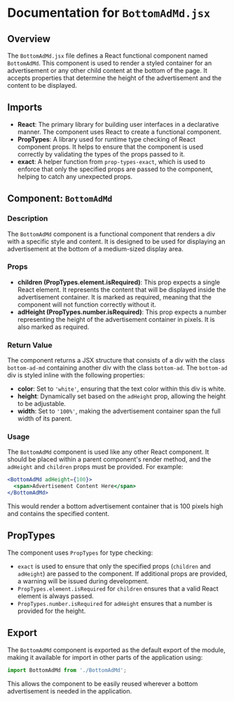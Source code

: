 # Documentation for `BottomAdMd.jsx`

## Overview
The `BottomAdMd.jsx` file defines a React functional component named `BottomAdMd`. This component is used to render a styled container for an advertisement or any other child content at the bottom of the page. It accepts properties that determine the height of the advertisement and the content to be displayed.

## Imports
- **React**: The primary library for building user interfaces in a declarative manner. The component uses React to create a functional component.
- **PropTypes**: A library used for runtime type checking of React component props. It helps to ensure that the component is used correctly by validating the types of the props passed to it.
- **exact**: A helper function from `prop-types-exact`, which is used to enforce that only the specified props are passed to the component, helping to catch any unexpected props.

## Component: `BottomAdMd`
### Description
The `BottomAdMd` component is a functional component that renders a div with a specific style and content. It is designed to be used for displaying an advertisement at the bottom of a medium-sized display area.

### Props
- **children (PropTypes.element.isRequired)**: This prop expects a single React element. It represents the content that will be displayed inside the advertisement container. It is marked as required, meaning that the component will not function correctly without it.
- **adHeight (PropTypes.number.isRequired)**: This prop expects a number representing the height of the advertisement container in pixels. It is also marked as required.

### Return Value
The component returns a JSX structure that consists of a div with the class `bottom-ad-md` containing another div with the class `bottom-ad`. The `bottom-ad` div is styled inline with the following properties:
- **color**: Set to `'white'`, ensuring that the text color within this div is white.
- **height**: Dynamically set based on the `adHeight` prop, allowing the height to be adjustable.
- **width**: Set to `'100%'`, making the advertisement container span the full width of its parent.

### Usage
The `BottomAdMd` component is used like any other React component. It should be placed within a parent component's render method, and the `adHeight` and `children` props must be provided. For example:

```jsx
<BottomAdMd adHeight={100}>
  <span>Advertisement Content Here</span>
</BottomAdMd>
```

This would render a bottom advertisement container that is 100 pixels high and contains the specified content.

## PropTypes
The component uses `PropTypes` for type checking:
- `exact` is used to ensure that only the specified props (`children` and `adHeight`) are passed to the component. If additional props are provided, a warning will be issued during development.
- `PropTypes.element.isRequired` for `children` ensures that a valid React element is always passed.
- `PropTypes.number.isRequired` for `adHeight` ensures that a number is provided for the height.

## Export
The `BottomAdMd` component is exported as the default export of the module, making it available for import in other parts of the application using:

```jsx
import BottomAdMd from './BottomAdMd';
```

This allows the component to be easily reused wherever a bottom advertisement is needed in the application.